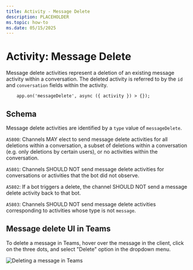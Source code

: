 ```yaml
---
title: Activity - Message Delete
description: PLACEHOLDER
ms.topic: how-to
ms.date: 05/15/2025
---
```


#  Activity: Message Delete


Message delete activities represent a deletion of an existing message activity within a conversation. The deleted activity is referred to by the `id` and `conversation` fields within the activity.

```
    app.on('messageDelete', async ({ activity }) > {});
```

## Schema

Message delete activities are identified by a `type` value of `messageDelete`.

`A5800`: Channels MAY elect to send message delete activities for all deletions within a conversation, a subset of deletions within a conversation (e.g. only deletions by certain users), or no activities within the conversation.

`A5801`: Channels SHOULD NOT send message delete activities for conversations or activities that the bot did not observe.

`A5802`: If a bot triggers a delete, the channel SHOULD NOT send a message delete activity back to that bot.

`A5803`: Channels SHOULD NOT send message delete activities corresponding to activities whose type is not `message`.

## Message delete UI in Teams

To delete a message in Teams, hover over the message in the client, click on the three dots, and select "Delete" option in the dropdown menu.

![Deleting a message in Teams](../../../../../assets/screenshots/message-delete-ui.png)